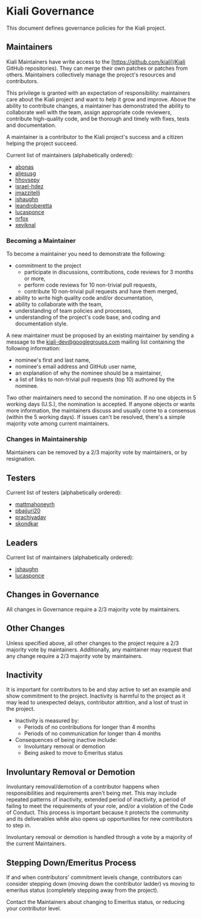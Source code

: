 # Kiali Governance

This document defines governance policies for the Kiali project.

## Maintainers

Kiali Maintainers have write access to the [https://github.com/kiali](Kiali GitHub repositories).
They can merge their own patches or patches from others. Maintainers collectively manage the project's
resources and contributors.

This privilege is granted with an expectation of responsibility: maintainers care about the Kiali project and want to help it grow and improve. Above the ability to contribute changes, a maintainer has demonstrated the ability to collaborate well with the team, assign appropriate code reviewers, contribute high-quality code, and be thorough and timely with fixes, tests and documentation.

A maintainer is a contributor to the Kiali project's success and a citizen helping the project succeed.

Current list of maintainers (alphabetically ordered):

* [abonas](https://github.com/abonas)
* [aljesusg](https://github.com/aljesusg)
* [hhovsepy](https://github.com/hhovsepy)
* [israel-hdez](https://github.com/israel-hdez)
* [jmazzitelli](https://github.com/jmazzitelli)
* [jshaughn](https://github.com/jshaughn)
* [leandroberetta](https://github.com/leandroberetta)
* [lucasponce](https://github.com/lucasponce)
* [nrfox](https://github.com/nrfox)
* [xeviknal](https://github.com/xeviknal)

### Becoming a Maintainer

To become a maintainer you need to demonstrate the following:

  * commitment to the project
    * participate in discussions, contributions, code reviews for 3 months or more,
    * perform code reviews for 10 non-trivial pull requests,
    * contribute 10 non-trivial pull requests and have them merged,
  * ability to write high quality code and/or documentation,
  * ability to collaborate with the team,
  * understanding of team policies and processes,
  * understanding of the project's code base, and coding and documentation style.

A new maintainer must be proposed by an existing maintainer by sending a message to the
[kiali-dev@googlegroups.com](https://groups.google.com/forum/#!forum/kiali-dev)
mailing list containing the following information:

  * nominee's first and last name,
  * nominee's email address and GitHub user name,
  * an explanation of why the nominee should be a maintainer,
  * a list of links to non-trivial pull requests (top 10) authored by the nominee.

Two other maintainers need to second the nomination. If no one objects in 5 working days (U.S.), the nomination is accepted.  If anyone objects or wants more information, the maintainers discuss and usually come to a consensus (within the 5 working days). If issues can't be resolved, there's a simple majority vote among current maintainers.

### Changes in Maintainership

Maintainers can be removed by a 2/3 majority vote by maintainers, or by resignation.

## Testers

Current list of testers (alphabetically ordered):

* [mattmahoneyrh](https://github.com/mattmahoneyrh)
* [pbajjuri20](https://github.com/pbajjuri20)
* [prachiyadav](https://github.com/prachiyadav)
* [skondkar](https://github.com/skondkar)

## Leaders

Current list of maintainers (alphabetically ordered):

* [jshaughn](https://github.com/jshaughn)
* [lucasponce](https://github.com/lucasponce)

## Changes in Governance

All changes in Governance require a 2/3 majority vote by maintainers.

## Other Changes

Unless specified above, all other changes to the project require a 2/3 majority vote by maintainers.
Additionally, any maintainer may request that any change require a 2/3 majority vote by maintainers.

## Inactivity

It is important for contributors to be and stay active to set an example and show commitment to the project. Inactivity is harmful to the project as it may lead to unexpected delays, contributor attrition, and a lost of trust in the project.

* Inactivity is measured by:
    * Periods of no contributions for longer than 4 months
    * Periods of no communication for longer than 4 months
* Consequences of being inactive include:
    * Involuntary removal or demotion
    * Being asked to move to Emeritus status

## Involuntary Removal or Demotion

Involuntary removal/demotion of a contributor happens when responsibilities and requirements aren't being met. This may include repeated patterns of inactivity, extended period of inactivity, a period of failing to meet the requirements of your role, and/or a violation of the Code of Conduct. This process is important because it protects the community and its deliverables while also opens up opportunities for new contributors to step in.

<!-- TODO: replace with your method of removing/demoting contributors.  If you have a formal governance structure, this would be a good place to assign this to your governance, such as a Steering Committee.
Again, the example below is for a project without formal governance except the maintainers.-->
Involuntary removal or demotion is handled through a vote by a majority of the current Maintainers.

## Stepping Down/Emeritus Process

If and when contributors' commitment levels change, contributors can consider stepping down (moving down the contributor ladder) vs moving to emeritus status (completely stepping away from the project).

Contact the Maintainers about changing to Emeritus status, or reducing your contributor level.
